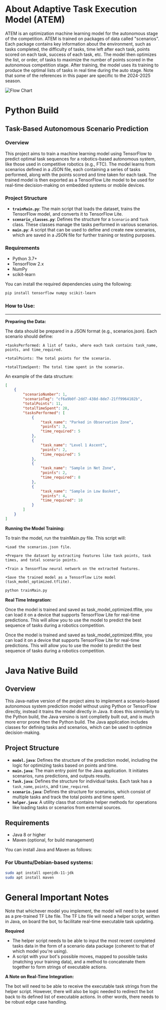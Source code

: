 # About Adaptive Task Execution Model (ATEM)

ATEM is an optimization machine learning model for the autonomous stage of the competition. ATEM is trained on packages of data called "scenarios". Each package contains key information about the environment, such as tasks completed, the difficulty of tasks, time left after each task, points scored on each task, success of each task, etc. The model then optimizes the list, or order, of tasks to maximize the number of points scored in the autonomous competition stage. After training, the model uses its training to produce the optimal lists of tasks in real time during the auto stage. Note that some of the references in this paper are specific to the 2024-2025 season.

![Flow Chart](/Users/torinetheridge/Downloads/ATEM/images/flowchart.png)

# **Python Build**

## Task-Based Autonomous Scenario Prediction

### Overview
This project aims to train a machine learning model using TensorFlow to predict optimal task sequences for a robotics-based autonomous system, like those used in competitive robotics (e.g., FTC). The model learns from scenarios defined in a JSON file, each containing a series of tasks performed, along with the points scored and time taken for each task. The trained model is then exported as a TensorFlow Lite model to be used for real-time decision-making on embedded systems or mobile devices.

### Project Structure

- **`trainMain.py`**: The main script that loads the dataset, trains the TensorFlow model, and converts it to TensorFlow Lite.
- **`scenario_classes.py`**: Defines the structure for a `Scenario` and `Task` class. These classes manage the tasks performed in various scenarios.
- **`main.py`**: A script that can be used to define and create new scenarios, which are saved in a JSON file for further training or testing purposes.

### Requirements

- Python 3.7+
- TensorFlow 2.x
- NumPy
- scikit-learn

You can install the required dependencies using the following:

```bash
pip install tensorflow numpy scikit-learn
```


### How to Use:
---



**Preparing the Data:**

The data should be prepared in a JSON format (e.g., scenarios.json). Each scenario should define:


	•tasksPerformed: A list of tasks, where each task contains task_name, 
    points, and time_required.

	•totalPoints: The total points for the scenario.

	•totalTimeSpent: The total time spent in the scenario.

An example of the data structure:

```json
[
    {
        "scenarioNumber": 1,
        "scenarioTag": "cf6a9b0f-2dd7-438d-8de7-21ff9964102b",
        "totalPoints": 11,
        "totalTimeSpent": 28,
        "tasksPerformed": [
            {
                "task_name": "Parked in Observation Zone",
                "points": 3,
                "time_required": 5
            },
            {
                "task_name": "Level 1 Ascent",
                "points": 2,
                "time_required": 5
            },
            {
                "task_name": "Sample in Net Zone",
                "points": 2,
                "time_required": 8
            },
            {
                "task_name": "Sample in Low Basket",
                "points": 4,
                "time_required": 10
            }
        ]
    }
]
```


**Running the Model Training:**

To train the model, run the trainMain.py file. This script will:

	•Load the scenarios.json file.

	•Prepare the dataset by extracting features like task points, task times, and total scenario points.

	•Train a TensorFlow neural network on the extracted features.

	•Save the trained model as a TensorFlow Lite model (task_model_optimized.tflite).

```bash
python trainMain.py
```

**Real Time Integration:**

Once the model is trained and saved as task_model_optimized.tflite, you can load it on a device that supports TensorFlow Lite for real-time predictions. This will allow you to use the model to predict the best sequence of tasks during a robotics competition.


Once the model is trained and saved as task_model_optimized.tflite, you can load it on a device that supports TensorFlow Lite for real-time predictions. This will allow you to use the model to predict the best sequence of tasks during a robotics competition.





# Java Native Build

## Overview
This Java-native version of the project aims to implement a scenario-based autonomous system prediction model without using Python or TensorFlow directly, instead it trains the model directly in Java. It does this simmilarly to the Python build, the Java versino is isnt complietly built out, and is much more error prone then the Python build. The Java application includes classes for defining tasks and scenarios, which can be used to optimize decision-making.

## Project Structure

- **`model.java`**: Defines the structure of the prediction model, including the logic for optimizing tasks based on points and time.
- **`main.java`**: The main entry point for the Java application. It initiates scenarios, runs predictions, and outputs results.
- **`Task.java`**: Defines the structure for individual tasks. Each task has a `task_name`, `points`, and `time_required`.
- **`scenario.java`**: Defines the structure for scenarios, which consist of multiple tasks and track the total points and time spent.
- **`helper.java`**: A utility class that contains helper methods for operations like loading tasks or scenarios from external sources.

## Requirements

- Java 8 or higher
- Maven (optional, for build management)

You can install Java and Maven as follows:

### For Ubuntu/Debian-based systems:
```bash
sudo apt install openjdk-11-jdk
sudo apt install maven


```
# General Important Notes
Note that whichever model you implement, the model will need to be saved as a pre-trained TF Lite file. The TF Lite file will need a helper script, written in Java, on board the bot, to facilitate real-time executable task updating.


**Required**
- The helper script needs to be able to input the most recent completed tasks data in the form of a scenario data package (coherent to that of which model you're using).
- A script with your bot's possible moves, mapped to possible tasks (matching your training data), and a method to concatenate them together to form strings of executable actions.

**A Note on Real-Time Integration:**

The bot will need to be able to receive the executable task strings from the helper script. However, there will also be logic needed to redirect the bot back to its defined list of executable actions. In other words, there needs to be robust edge case handling.
